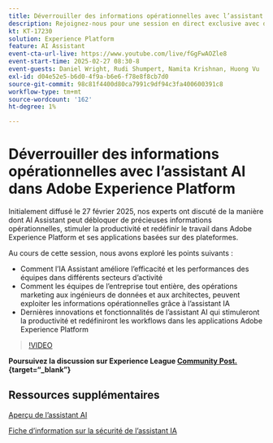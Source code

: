 ```yaml
---
title: Déverrouiller des informations opérationnelles avec l’assistant AI dans Adobe Experience Platform
description: Rejoignez-nous pour une session en direct exclusive avec des experts en produits Adobe afin de découvrir comment AI Assistant peut déverrouiller de précieuses informations opérationnelles, stimuler la productivité et redéfinir le travail dans Adobe Experience Platform et ses applications basées sur la plateforme.
kt: KT-17230
solution: Experience Platform
feature: AI Assistant
event-cta-url-live: https://www.youtube.com/live/fGgFwAOZle8
event-start-time: 2025-02-27 08:30-8
event-guests: Daniel Wright, Rudi Shumpert, Namita Krishnan, Huong Vu
exl-id: d04e52e5-b6d0-4f9a-b6e6-f78e8f8cb7d0
source-git-commit: 98c81f4400d80ca7991c9df94c3fa400600391c8
workflow-type: tm+mt
source-wordcount: '162'
ht-degree: 1%

---
```


# Déverrouiller des informations opérationnelles avec l’assistant AI dans Adobe Experience Platform

Initialement diffusé le 27 février 2025, nos experts ont discuté de la manière dont AI Assistant peut débloquer de précieuses informations opérationnelles, stimuler la productivité et redéfinir le travail dans Adobe Experience Platform et ses applications basées sur des plateformes.

Au cours de cette session, nous avons exploré les points suivants :

* Comment l’IA Assistant améliore l’efficacité et les performances des équipes dans différents secteurs d’activité
* Comment les équipes de l’entreprise tout entière, des opérations marketing aux ingénieurs de données et aux architectes, peuvent exploiter les informations opérationnelles grâce à l’assistant IA
* Dernières innovations et fonctionnalités de l’assistant AI qui stimuleront la productivité et redéfiniront les workflows dans les applications Adobe Experience Platform

>[!VIDEO](https://video.tv.adobe.com/v/3448635/?quality=12&learn=on)

**Poursuivez la discussion sur Experience League [Community Post.](https://experienceleaguecommunities.adobe.com/t5/adobe-experience-platform/adobe-experience-league-live-unlocking-operational-insights-with/td-p/738208?profile.language=fr){target=“_blank”}**

## Ressources supplémentaires

[Aperçu de l’assistant AI](https://experienceleague.adobe.com/fr/docs/platform-learn/tutorials/ai-assistant/overview)

[Fiche d’information sur la sécurité de l’assistant IA](https://www.adobe.com/content/dam/cc/en/trust-center/ungated/whitepapers/experience-cloud/adobe-ai-assistant-in-aep-security-fact-sheet.pdf)

